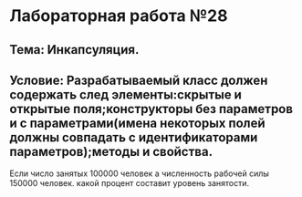 # Лабораторная работа №28
## Тема: Инкапсуляция.

## Условие: Разрабатываемый класс должен содержать след элементы:скрытые и открытые поля;конструкторы без параметров и с параметрами(имена некоторых полей должны совпадать с идентификаторами параметров);методы и свойства. 
Если число занятых 100000 человек а численность рабочей силы 150000 человек. какой процент составит уровень занятости.
